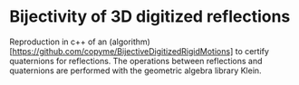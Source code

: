 # Bijectivity of 3D digitized reflections 
Reproduction in c++ of an (algorithm)[https://github.com/copyme/BijectiveDigitizedRigidMotions] to certify quaternions for reflections. The operations between reflections and quaternions are performed with the geometric algebra library Klein. 
